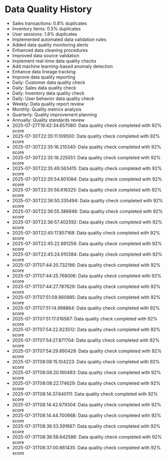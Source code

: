 # Data Quality History

- Sales transactions: 0.8% duplicates
- Inventory items: 0.5% duplicates
- User sessions: 1.8% duplicates
- Implemented automated data validation rules
- Added data quality monitoring alerts
- Enhanced data cleaning procedures
- Improved data source validation
- Implement real-time data quality checks
- Add machine learning-based anomaly detection
- Enhance data lineage tracking
- Improve data quality reporting
- Daily: Customer data quality check
- Daily: Sales data quality check
- Daily: Inventory data quality check
- Daily: User behavior data quality check
- Weekly: Data quality report review
- Monthly: Quality metrics analysis
- Quarterly: Quality improvement planning
- Annually: Quality standards review
- 2025-07-27T19:42:34.657080: Data quality check completed with 92% score
- 2025-07-30T22:35:11.109500: Data quality check completed with 92% score
- 2025-07-30T22:35:16.210340: Data quality check completed with 92% score
- 2025-07-30T22:35:18.225551: Data quality check completed with 92% score
- 2025-07-30T22:35:49.563415: Data quality check completed with 92% score
- 2025-07-30T22:35:54.601084: Data quality check completed with 92% score
- 2025-07-30T22:35:56.616325: Data quality check completed with 92% score
- 2025-07-30T22:36:50.335494: Data quality check completed with 92% score
- 2025-07-30T22:36:55.386946: Data quality check completed with 92% score
- 2025-07-30T22:36:57.402592: Data quality check completed with 92% score
- 2025-07-30T22:45:17.857168: Data quality check completed with 92% score
- 2025-07-30T22:45:22.891258: Data quality check completed with 92% score
- 2025-07-30T22:45:24.910384: Data quality check completed with 92% score
- 2025-07-31T07:44:20.732196: Data quality check completed with 92% score
- 2025-07-31T07:44:25.768006: Data quality check completed with 92% score
- 2025-07-31T07:44:27.787629: Data quality check completed with 92% score
- 2025-07-31T07:51:09.960985: Data quality check completed with 92% score
- 2025-07-31T07:51:14.998864: Data quality check completed with 92% score
- 2025-07-31T07:51:17.016567: Data quality check completed with 92% score
- 2025-07-31T07:54:22.823512: Data quality check completed with 92% score
- 2025-07-31T07:54:27.871704: Data quality check completed with 92% score
- 2025-07-31T07:54:29.890428: Data quality check completed with 92% score
- 2025-07-31T08:08:15.104223: Data quality check completed with 92% score
- 2025-07-31T08:08:20.160493: Data quality check completed with 92% score
- 2025-07-31T08:08:22.174629: Data quality check completed with 92% score
- 2025-07-31T08:14:37.640111: Data quality check completed with 92% score
- 2025-07-31T08:14:42.679304: Data quality check completed with 92% score
- 2025-07-31T08:14:44.700668: Data quality check completed with 92% score
- 2025-07-31T08:36:53.591667: Data quality check completed with 92% score
- 2025-07-31T08:36:58.642586: Data quality check completed with 92% score
- 2025-07-31T08:37:00.661435: Data quality check completed with 92% score
